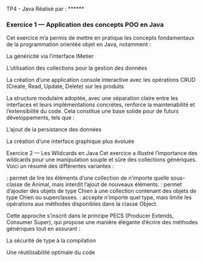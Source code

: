 TP4 - Java
Réalisé par : ******

### Exercice 1 — Application des concepts POO en Java
Cet exercice m’a permis de mettre en pratique les concepts fondamentaux de la programmation orientée objet en Java, notamment :

La généricité via l’interface IMetier

L’utilisation des collections pour la gestion des données

La création d’une application console interactive avec les opérations CRUD (Create, Read, Update, Delete) sur les produits

La structure modulaire adoptée, avec une séparation claire entre les interfaces et leurs implémentations concrètes, renforce la maintenabilité et l’extensibilité du code. Cela constitue une base solide pour de futurs développements, tels que :

L’ajout de la persistance des données

La création d’une interface graphique plus évoluée

Exercice 2 — Les Wildcards en Java
Cet exercice a illustré l’importance des wildcards pour une manipulation souple et sûre des collections génériques. Voici un résumé des différentes variantes :

<? extends Animal> : permet de lire les éléments d’une collection de n’importe quelle sous-classe de Animal, mais interdit l’ajout de nouveaux éléments.

<? super Chien> : permet d’ajouter des objets de type Chien à une collection contenant des objets de type Chien ou superclasses.

<?> : accepte n’importe quel type, mais limite les opérations aux méthodes disponibles dans la classe Object.

Cette approche s’inscrit dans le principe PECS (Producer Extends, Consumer Super), qui propose une manière élégante d’écrire des méthodes génériques tout en assurant :

La sécurité de type à la compilation

Une réutilisabilité optimale du code

